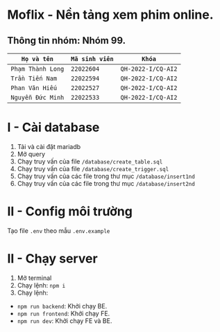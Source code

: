 # Moflix - Nền tảng xem phim online.

## Thông tin nhóm: Nhóm 99.

| `Họ và tên`       | `Mã sinh viên` | `Khóa`             |
| ----------------- | -------------- | ------------------ |
| `Phạm Thành Long` | `22022604`     | `QH-2022-I/CQ-AI2` |
| `Trần Tiến Nam`   | `22022594`     | `QH-2022-I/CQ-AI2` |
| `Phan Văn Hiếu`   | `22022527`     | `QH-2022-I/CQ-AI2` |
| `Nguyễn Đức Minh` | `22022533`     | `QH-2022-I/CQ-AI2` |

# I - Cài database

1. Tải và cài đặt mariadb
2. Mở query
3. Chạy truy vấn của file `/database/create_table.sql`
4. Chạy truy vấn của file `/database/create_trigger.sql`
5. Chạy truy vấn của các file trong thư mục `/database/insert1nd`
6. Chạy truy vấn của các file trong thư mục `/database/insert2nd`

# II - Config môi trường

Tạo file `.env` theo mẫu `.env.example`

# II - Chạy server

1. Mở terminal
2. Chạy lệnh: `npm i`
3. Chạy lệnh:

-   `npm run backend`: Khởi chạy BE.
-   `npm run frontend`: Khởi chạy FE.
-   `npm run dev`: Khởi chạy FE và BE.

